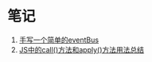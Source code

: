 # 笔记

1. [手写一个简单的eventBus](https://github.com/zhangkejian0/note/tree/master/EventEmitter)
2. [JS中的call()方法和apply()方法用法总结](https://github.com/zhangkejian0/note/tree/master/applyAndcall)